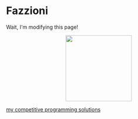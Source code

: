 # Fazzioni

Wait, I'm modifying this page!


 <div align="center">
 <img height="180em" src="https://github-readme-stats.vercel.app/api/top-langs/?username=Fazzioni&layout=compact&langs_count=20&bg_color=101a26&title_color=E4562B&text_color=fff&icon_color=E4562B&hide_border=true&count_private=true"/>
</div>
 
 
 
 <a href="https://vjudge.net/status/#un=Fazzioni&OJId=All&probNum=&res=1&orderBy=run_id&language="> my competitive programming solutions </a>

 

